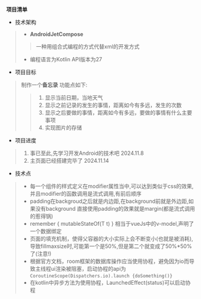 **项目清单**

-   技术架构
>   - **AndroidJetCompose** 
>>  一种用组合式编程的方式代替xml的开发方式
>   -   编程语言为Kotlin  API版本为27   

-   项目目标
>   制作一个**备忘录**
>   功能点如下:
>>  1.  显示当前日期，当地天气
>>  2.  显示之前记录的发生的事情，距离如今有多远，发生的次数
>>  3.  显示之后要做的事情，距离如今有多远，要做的事情有什么主要事项
>>  4.  实现图片的存储

-   项目进度
>   1.  事已至此,先学习开发Android的技术吧  2024.11.8
>   2.  主页面已经搭建完毕了 2024.11.14


-   技术点
>   -  每一个组件的样式定义在modifier属性当中,可以达到类似于css的效果,并且modifier的函数调用是流式调用,有前后顺序
>   -  padding在backgroud之后就是内边距,在background前就是外边距,如果没有background 直接使用padding的效果就是margin(都是流式调用的惹得锅)
>   -  remember { mutableStateOf(T t) } 相当于vueJs中的v-model,声明了一个数据绑定
>   -  页面的填充机制，使得父容器的大小实际上会不断变小(也就是被消耗),导致fillmaxsize时,可能第一个是50%,但是第二个就变成了50%*50%了(注意!)
>   -  根据官方文档，room框架的数据库操作应当使用协程，避免因为io而导致主线程ui渲染被阻塞，启动协程的api为
>   ```CoroutineScope(Dispatchers.io).launch {doSomething()}```
>   -  在kotlin中异步方法为使用协程，LaunchedEffect(status)可以启动协程

